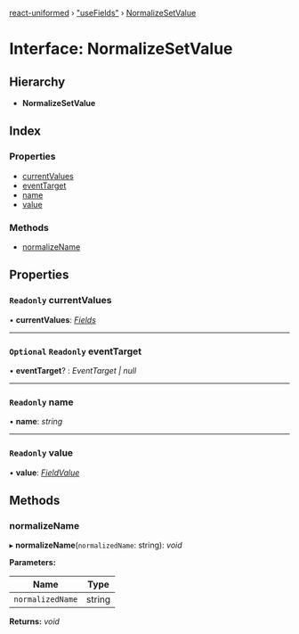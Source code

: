 [react-uniformed](../README.md) › ["useFields"](../modules/_usefields_.md) › [NormalizeSetValue](_usefields_.normalizesetvalue.md)

# Interface: NormalizeSetValue

## Hierarchy

* **NormalizeSetValue**

## Index

### Properties

* [currentValues](_usefields_.normalizesetvalue.md#readonly-currentvalues)
* [eventTarget](_usefields_.normalizesetvalue.md#optional-readonly-eventtarget)
* [name](_usefields_.normalizesetvalue.md#readonly-name)
* [value](_usefields_.normalizesetvalue.md#readonly-value)

### Methods

* [normalizeName](_usefields_.normalizesetvalue.md#normalizename)

## Properties

### `Readonly` currentValues

• **currentValues**: *[Fields](../modules/_usefields_.md#fields)*

___

### `Optional` `Readonly` eventTarget

• **eventTarget**? : *EventTarget | null*

___

### `Readonly` name

• **name**: *string*

___

### `Readonly` value

• **value**: *[FieldValue](../modules/_usefields_.md#fieldvalue)*

## Methods

###  normalizeName

▸ **normalizeName**(`normalizedName`: string): *void*

**Parameters:**

Name | Type |
------ | ------ |
`normalizedName` | string |

**Returns:** *void*
